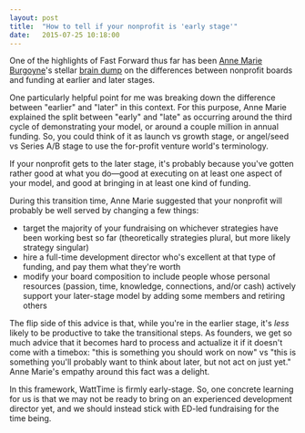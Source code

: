 ```yaml
---
layout: post
title:  "How to tell if your nonprofit is 'early stage'"
date:   2015-07-25 10:18:00
---
```


One of the highlights of Fast Forward thus far has been [Anne Marie Burgoyne][anne-marie]'s stellar [brain dump][ffwd-blog] on the differences between nonprofit boards and funding at earlier and later stages.

One particularly helpful point for me was breaking down the difference between "earlier" and "later" in this context. For this purpose, Anne Marie explained the split between "early" and "late" as occurring around the third cycle of demonstrating your model, or around a couple million in annual funding. So, you could think of it as launch vs growth stage, or angel/seed vs Series A/B stage to use the for-profit venture world's terminology.

If your nonprofit gets to the later stage, it's probably because you've gotten rather good at what you do—good at executing on at least one aspect of your model, and good at bringing in at least one kind of funding.

During this transition time, Anne Marie suggested that your nonprofit will probably be well served by changing a few things:

* target the majority of your fundraising on whichever strategies have been working best so far (theoretically strategies plural, but more likely strategy singular)
* hire a full-time development director who's excellent at that type of funding, and pay them what they're worth
* modify your board composition to include people whose personal resources (passion, time, knowledge, connections, and/or cash) actively support your later-stage model by adding some members and retiring others

The flip side of this advice is that, while you're in the earlier stage, it's _less_ likely to be productive to take the transitional steps. As founders, we get so much advice that it becomes hard to process and actualize it if it doesn't come with a timebox: "this is something you should work on now" vs "this is something you'll probably want to think about later, but not act on just yet." Anne Marie's empathy around this fact was a delight.

In this framework, WattTime is firmly early-stage. So, one concrete learning for us is that we may not be ready to bring on an experienced development director yet, and we should instead stick with ED-led fundraising for the time being.


[ffwd-blog]: http://www.ffwd.org/board-development-and-fundraising-for-nonprofit-startups/
[anne-marie]: http://www.emersoncollective.com/about/anne-marie-burgoyne/